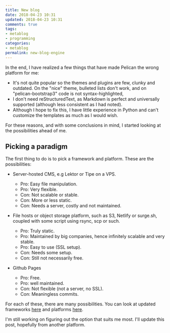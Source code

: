 ```yaml
---
title: New blog 	
date: 2018-04-23 10:31
updated: 2018-04-23 10:31
comments: true
tags:
- metablog
- programming
categories:
- metablog
permalink: new-blog-engine
---
```


In the end, I have realized a few things that have made Pelican the wrong platform for me:

* It's not quite popular so the themes and plugins are few, clunky and outdated. On the "nice" theme, bulleted lists don't work, and on "pelican-bootstrap3" code is not syntax-highlighted, 
* I don't need reStructuredText, as Markdown is perfect and universally supported (although less consistent as I had noted).
* Although I hope to fix this, I have little experience in Python and can't customize the templates as much as I would wish.

For these reasons, and with some conclusions in mind, I started looking at the possibilities ahead of me.

## Picking a paradigm

The first thing to do is to pick a framework and platform. These are the possibilities:

* Server-hosted CMS, e.g Lektor or Tipe on a VPS.
    * Pro: Easy file manipulation.
    * Pro: Very flexible.
    * Con: Not scalable or stable.
    * Con: More or less static. 
    * Con: Needs a server, costly and not maintained.

* File hosts or object storage platform, such as S3, Netlify or surge.sh, coupled with some script using rsync, scp or such.
    * Pro: Truly static.
    * Pro: Maintained by big companies, hence infinitely scalable and very stable.
    * Pro: Easy to use (SSL setup).
    * Con: Needs some setup.
    * Con: Still not necessarily free.

* Github Pages
    * Pro: Free.
    * Pro: well maintained.
    * Con: Not flexible (not a server, no SSL).
    * Con: Meaningless commits.

For each of these, there are many possibilities. You can look at updated frameworks [here](https://github.com/myles/awesome-static-generators) and platforms [here](https://github.com/b-long/awesome-static-hosting-and-cms).

I'm still working on figuring out the option that suits me most. I'll update this post, hopefully from another platform.